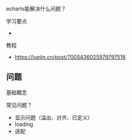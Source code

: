 echarts能解决什么问题？

学习要点

- 

教程

- https://juejin.cn/post/7005436025979797518



## 问题

基础概念

常见问题？

- 显示问题（溢出、对齐、已定义）
- loading
- 适配



